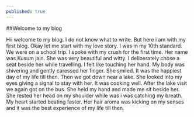 ```yaml
---
published: true
---
```

##Welcome to my blog

Hii welcome to my blog. I do not know what to write. But here i am with my first blog. Okay let me start with my love story. I was in my 10th standard. We were on a school trip. I spoke with my crush for the first time. Her name was Kusum jain. She was very beautiful and witty. I deliberately chose a seat beside her while travelling. I felt like touching her hand. My body was shivering and gently caressed her finger. She smiled. It was the happiest day of my life till then. Then we got down near a lake. She looked into my eyes giving a signal to stay with her. It was cooking well.
After the lake visit we again got on the bus. She held my hand and made me sit beside her. She rested her head on my shoulder while was i was catching my breath. My heart started beating faster. Her hair aroma was kicking on my senses and it was the best experience of my life till then.





